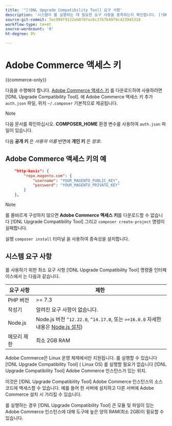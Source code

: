 ```yaml
---
title: '"[!DNL Upgrade Compatibility Tool] 요구 사항'
description: '시스템이 를 실행하는 데 필요한 요구 사항을 충족하는지 확인합니다. [!DNL Upgrade Compatibility Tool] ( Adobe Commerce 프로젝트에 대한 명령줄 인터페이스 사용)을 참조하십시오. '
source-git-commit: 7ec999f9122eb0707ac6c37b7b49f9c423945318
workflow-type: tm+mt
source-wordcount: '0'
ht-degree: 0%

---
```



# Adobe Commerce 액세스 키

{{commerce-only}}

다음을 수행해야 합니다. [Adobe Commerce 액세스 키](https://devdocs.magento.com/marketplace/sellers/profile-information.html#access-keys) 를 다운로드하여 사용하려면 [!DNL Upgrade Compatibility Tool]. 에 Adobe Commerce 액세스 키 추가 `auth.json` 파일, 위치 `~/.composer` 기본적으로 제공됩니다.

>[!NOTE]
>
>다음 문서를 확인하십시오. **COMPOSER_HOME** 환경 변수를 사용하여 `auth.json` 파일이 있습니다.

다음 **공개 키** 은 _사용자 이름_ 반면에 **개인 키** 은 _암호_:

## Adobe Commerce 액세스 키의 예

```json
    "http-basic": {
        "repo.magento.com": {
            "username": "YOUR_MAGENTO_PUBLIC_KEY",
            "password": "YOUR_MAGENTO_PRIVATE_KEY"
        }
    },
```

>[!NOTE]
>
> 를 올바르게 구성하지 않으면 **Adobe Commerce 액세스 키**&#x200B;를 다운로드할 수 없습니다 [!DNL Upgrade Compatibility Tool] 그리고 `composer create-project` 명령이 실패합니다.

실행 `composer install` 터미널 을 사용하여 종속성을 설치합니다.

## 시스템 요구 사항

를 사용하기 위한 최소 요구 사항 [!DNL Upgrade Compatibility Tool] 명령줄 인터페이스에서 는 다음과 같습니다.

| **요구 사항** | **제한** |
|----------------|-----------------|
| PHP 버전 | >= 7.3 |
| 작성기 | 알려진 요구 사항이 없습니다. |
| Node.js | Node.js 버전 `^12.22.0`, `^14.17.0`, 또는 `>=16.0.0` 자세한 내용은 [Node.js 설치](https://nodejs.dev/learn/how-to-install-nodejs)) |
| 메모리 제한 | 최소 2GB RAM |

Adobe Commerce은 Linux 운영 체제에서만 지원됩니다. 를 실행할 수 있습니다 [!DNL Upgrade Compatibility Tool] ( Linux OS) 를 실행할 필요가 없습니다 [!DNL Upgrade Compatibility Tool] Adobe Commerce 인스턴스가 있는 위치.

이것은 [!DNL Upgrade Compatibility Tool] Adobe Commerce 인스턴스의 소스 코드에 액세스할 수 있습니다. 예를 들어 한 서버에 설치하고 다른 서버에 Adobe Commerce 설치 시 가리킬 수 있습니다.

를 실행하는 경우 [!DNL Upgrade Compatibility Tool] 큰 모듈 및 파일이 있는 Adobe Commerce 인스턴스에 대해 도구에 높은 양의 RAM(최소 2GB)이 필요할 수 있습니다.
